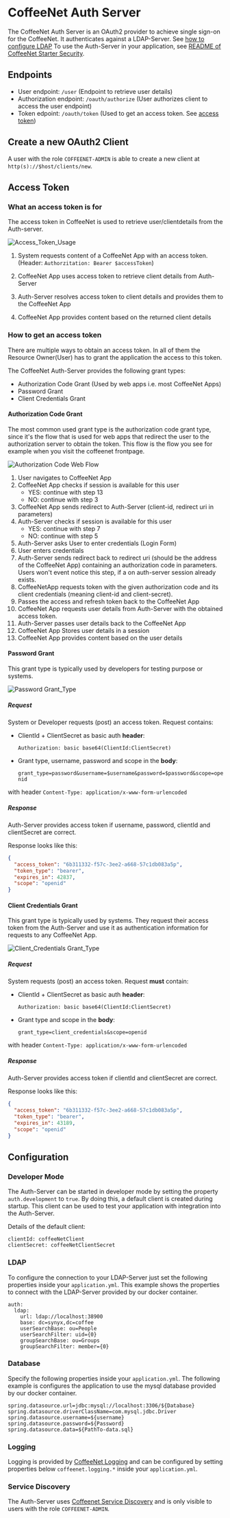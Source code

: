 # CoffeeNet Auth Server

The CoffeeNet Auth Server is an OAuth2 provider to achieve single sign-on for the CoffeeNet. 
It authenticates against a LDAP-Server. See [how to configure LDAP](#LDAP)
To use the Auth-Server in your application, see [README of CoffeeNet Starter Security](https://gitlab.synyx.de/coffeenet/coffeenet-starter/tree/master/coffeenet-starter-sso).

## Endpoints
* User endpoint: `/user` (Endpoint to retrieve user details)
* Authorization endpoint: `/oauth/authorize` (User authorizes client to access the user endpoint)
* Token edpoint: `/oauth/token` (Used to get an access token. See [access token](#access-token))

## Create a new OAuth2 Client

A user with the role `COFFEENET-ADMIN` is able to create a new client at `http(s)://$host/clients/new`.

## Access Token

### What an access token is for

The access token in CoffeeNet is used to retrieve user/clientdetails from the Auth-server.

![Access_Token_Usage](docs/access_token_usage.jpg)

1. System requests content of a CoffeeNet App with an access token.
    (Header: `Authorzitation: Bearer $accessToken`)

2. CoffeeNet App uses access token to retrieve client details from Auth-Server

3. Auth-Server resolves access token to client details and provides them to the CoffeeNet App

4. CoffeeNet App provides content based on the returned client details

### How to get an access token

There are multiple ways to obtain an access token. In all of them the
 Resource Owner(User) has to grant the application the access to this token.

The CoffeeNet Auth-Server provides the following grant types:
* Authorization Code Grant (Used by web apps i.e. most CoffeeNet Apps)
* Password Grant
* Client Credentials Grant

#### Authorization Code Grant

The most common used grant type is the authorization code grant 
type, since it's the flow that is used for web apps that redirect the 
user to the authorization server to obtain the token.
This flow is the flow you see for example when you visit the coffeenet 
frontpage.

![Authorization Code Web Flow](docs/authorization_code_web_flow.jpg)

1. User navigates to CoffeeNet App 
2. CoffeeNet App checks if session is available for this user 
    * YES: continue with step 13
    * NO: continue with step 3
3. CoffeeNet App sends redirect to Auth-Server (client-id, redirect uri 
in parameters)
4. Auth-Server checks if session is available for this user
    * YES: continue with step 7
    * NO: continue with step 5
5. Auth-Server asks User to enter credentials (Login Form)
6. User enters credentials
7. Auth-Server sends redirect back to redirect uri (should be the address
        of the CoffeeNet App) containing an authorization code in parameters. 
        Users won't event notice this step, if a on auth-server session 
        already exists.
8. CoffeeNetApp requests token with the given authorization code and its
        client credentials (meaning client-id and client-secret).
9. Passes the access and refresh token back to the CoffeeNet App
10. CoffeeNet App requests user details from Auth-Server with the obtained 
        access token.
11. Auth-Server passes user details back to the CoffeeNet App
12. CoffeeNet App Stores user details in a session
13. CoffeeNet App provides content based on the user details


#### Password Grant

This grant type is typically used by developers for testing purpose or systems.

![Password Grant_Type](docs/password_grant_type.jpg)

##### Request
System or Developer requests (post) an access token. Request contains:
* ClientId + ClientSecret as basic auth **header**:

    `Authorization: basic base64(ClientId:ClientSecret)`

* Grant type, username, password and scope in the **body**:

    `grant_type=password&username=$username&password=$password&scope=openid`

with header `Content-Type: application/x-www-form-urlencoded`

##### Response
Auth-Server provides access token if username, password, clientId and
clientSecret are correct.

Response looks like this:
```json
{
  "access_token": "6b311332-f57c-3ee2-a668-57c1db083a5p",
  "token_type": "bearer",
  "expires_in": 42837,
  "scope": "openid"
}
```


#### Client Credentials Grant

This grant type is typically used by systems. They request their access token
from the Auth-Server and use it as authentication information for requests to
any CoffeeNet App.

![Client_Credentials Grant_Type](docs/client_credentials_grant_type.jpg)

##### Request
System requests (post) an access token. Request **must** contain:

* ClientId + ClientSecret as basic auth **header**:

    `Authorization: basic base64(ClientId:ClientSecret)`

* Grant type and scope in the **body**:

    `grant_type=client_credentials&scope=openid`

with header `Content-Type: application/x-www-form-urlencoded`


##### Response
Auth-Server provides access token if clientId and clientSecret are correct.

Response looks like this:

```json
{
  "access_token": "6b311332-f57c-3ee2-a668-57c1db083a5p",
  "token_type": "bearer",
  "expires_in": 43189,
  "scope": "openid"
}
```

## Configuration

### Developer Mode

The Auth-Server can be started in developer mode by setting the property `auth.development` to `true`.
By doing this, a default client is created during startup. 
This client can be used to test your application with integration into the Auth-Server.

Details of the default client:

```
clientId: coffeeNetClient
clientSecret: coffeeNetClientSecret
```

### LDAP
To configure the connection to your LDAP-Server just set the following properties inside your `application.yml`.
This example shows the properties to connect with the LDAP-Server provided by our docker container.

    auth:
      ldap:
        url: ldap://localhost:38900
        base: dc=synyx,dc=coffee
        userSearchBase: ou=People
        userSearchFilter: uid={0}
        groupSearchBase: ou=Groups
        groupSearchFilter: member={0}

### Database

Specify the following properties inside your `application.yml`. 
The following example is configures the application to use the mysql database provided by our docker container.

```
spring.datasource.url=jdbc:mysql://localhost:3306/${Database}
spring.datasource.driverClassName=com.mysql.jdbc.Driver
spring.datasource.username=${username}
spring.datasource.password=${Password}
spring.datasource.data=${PathTo-data.sql}
```

### Logging

Logging is provided by [CoffeeNet Logging](https://gitlab.synyx.de/coffeenet/coffeenet-starter/tree/master/coffeenet-starter-logging) and can be configured by setting
properties below `coffeenet.logging.*` inside your `application.yml`.

### Service Discovery

The Auth-Server uses [Coffeenet Service Discovery](https://gitlab.synyx.de/coffeenet/coffeenet-starter/tree/master/coffeenet-starter-discovery) and is only visible to users with the role `COFFEENET-ADMIN`.  